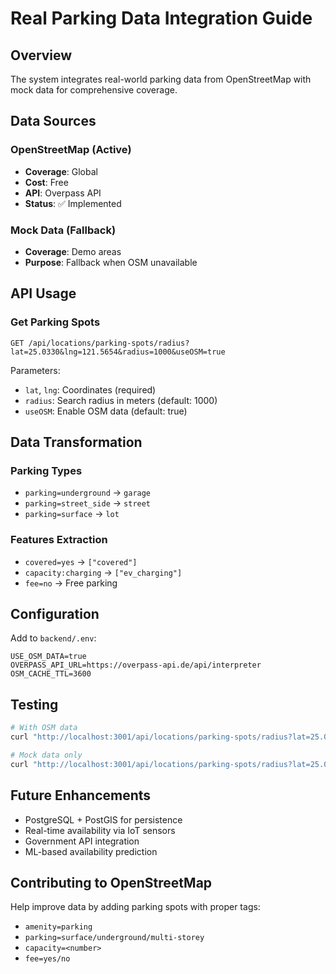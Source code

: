 # Real Parking Data Integration Guide

## Overview
The system integrates real-world parking data from OpenStreetMap with mock data for comprehensive coverage.

## Data Sources

### OpenStreetMap (Active)
- **Coverage**: Global
- **Cost**: Free
- **API**: Overpass API
- **Status**: ✅ Implemented

### Mock Data (Fallback)
- **Coverage**: Demo areas
- **Purpose**: Fallback when OSM unavailable

## API Usage

### Get Parking Spots
```
GET /api/locations/parking-spots/radius?lat=25.0330&lng=121.5654&radius=1000&useOSM=true
```

Parameters:
- `lat`, `lng`: Coordinates (required)
- `radius`: Search radius in meters (default: 1000)
- `useOSM`: Enable OSM data (default: true)

## Data Transformation

### Parking Types
- `parking=underground` → `garage`
- `parking=street_side` → `street`
- `parking=surface` → `lot`

### Features Extraction
- `covered=yes` → `["covered"]`
- `capacity:charging` → `["ev_charging"]`
- `fee=no` → Free parking

## Configuration

Add to `backend/.env`:
```env
USE_OSM_DATA=true
OVERPASS_API_URL=https://overpass-api.de/api/interpreter
OSM_CACHE_TTL=3600
```

## Testing

```bash
# With OSM data
curl "http://localhost:3001/api/locations/parking-spots/radius?lat=25.0330&lng=121.5654"

# Mock data only
curl "http://localhost:3001/api/locations/parking-spots/radius?lat=25.0330&lng=121.5654&useOSM=false"
```

## Future Enhancements
- PostgreSQL + PostGIS for persistence
- Real-time availability via IoT sensors
- Government API integration
- ML-based availability prediction

## Contributing to OpenStreetMap
Help improve data by adding parking spots with proper tags:
- `amenity=parking`
- `parking=surface/underground/multi-storey`
- `capacity=<number>`
- `fee=yes/no`
